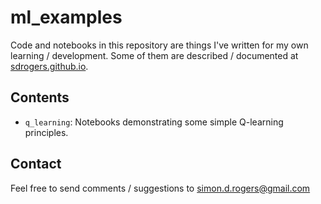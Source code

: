 # ml_examples

Code and notebooks in this repository are things I've written for my own learning / development. Some of them are described / documented at [sdrogers.github.io](sdrogers.github.io).

## Contents

- `q_learning`: Notebooks demonstrating some simple Q-learning principles.

## Contact

Feel free to send comments / suggestions to simon.d.rogers@gmail.com